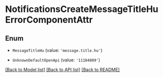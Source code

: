 # NotificationsCreateMessageTitleHuErrorComponentAttr


## Enum

* `MessageTitleHu` (value: `'message.title.hu'`)

* `UnknownDefaultOpenApi` (value: `'11184809'`)

[[Back to Model list]](../README.md#documentation-for-models) [[Back to API list]](../README.md#documentation-for-api-endpoints) [[Back to README]](../README.md)
